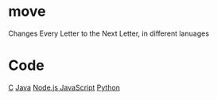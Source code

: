 # move
Changes Every Letter to the Next Letter, in different lanuages

# Code

[C](https://github.com/IshanKumar22/slothprojects/blob/main/move/main.c)
[Java](https://github.com/IshanKumar22/slothprojects/blob/main/move/main.java)
[Node.js JavaScript](https://github.com/IshanKumar22/slothprojects/blob/main/move/main.js)
[Python](https://github.com/IshanKumar22/slothprojects/blob/main/move/main.py)
